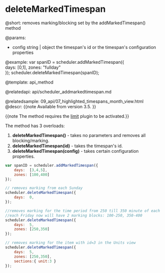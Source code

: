 deleteMarkedTimespan
=============

@short: 
	removes marking/blocking set by the addMarkedTimespan() method

@params: 
* config    string | object  the timespan's id or the timespan's configuration properties

@example: 
var spanID = scheduler.addMarkedTimespan({  
	days:  [0,1], 
	zones: "fullday"              
});
scheduler.deleteMarkedTimespan(spanID);



@template:	api_method

@relatedapi:
	api/scheduler_addmarkedtimespan.md
    
@relatedsample:
	09_api/07_highlighted_timespans_month_view.html
@descr: 
{{note
Available from version 3.5.
}}

{{note The method requires the [limit](extensions_list.md#limit) plugin to be activated.}}

The method has 3 overloads:

1.  **deleteMarkedTimespan()** - takes no parameters and removes all blocking/marking.
2.  **deleteMarkedTimespan(id)** - takes the timespan's id.
3.  **deleteMarkedTimespan(config)** -  takes certain configuration properties.
     
   
~~~js
var spanID = scheduler.addMarkedTimespan({  
	days:  [3,4,5], 
	zones: [100,400]          
});

// removes marking from each Sunday
scheduler.deleteMarkedTimespan({ 
	days:  0,
});

//removes marking for the time period from 250 till 350 minute of each Friday
//each Friday now will have 2 marking blocks: 100-250, 350-400
scheduler.deleteMarkedTimespan({ 
	days:  5,
	zones: [250,350]
});

// removes marking for the item with id=3 in the Units view
scheduler.deleteMarkedTimespan({ 
	days:  5,
	zones: [250,350],
	sections:{ unit:3 }        
});

~~~

